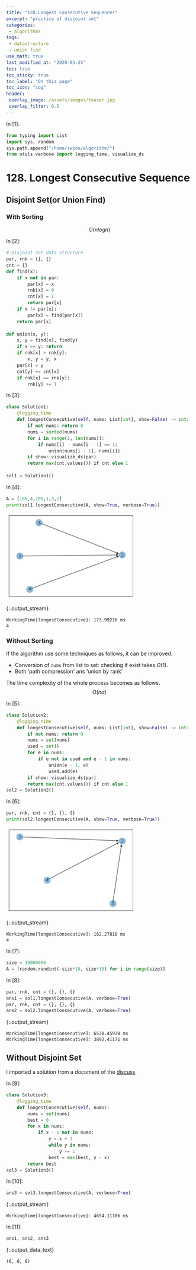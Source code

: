 ```yaml
---
title: "128.Longest Consecutive Sequences"
excerpt: "practice of disjoint set"
categories:
 - algorithms
tags:
 - datastructure
 - union find
use_math: true
last_modified_at: "2020-05-25"
toc: true
toc_sticky: true
toc_label: "On this page"
toc_icon: "cog"
header:
 overlay_image: /assets/images/teaser.jpg
 overlay_filter: 0.5
---
```


<div class="prompt input_prompt">
In&nbsp;[1]:
</div>

<div class="input_area" markdown="1">

```python
from typing import List
import sys, random
sys.path.append("/home/swyoo/algorithm/")
from utils.verbose import logging_time, visualize_ds
```

</div>

# 128. Longest Consecutive Sequence

## Disjoint Set(or Union Find)
### With Sorting
$$
O(nlogn)
$$

<div class="prompt input_prompt">
In&nbsp;[2]:
</div>

<div class="input_area" markdown="1">

```python
# Disjoint Set data structure
par, rnk = {}, {}
cnt = {}
def find(x):
    if x not in par:
        par[x] = x
        rnk[x] = 0
        cnt[x] = 1
        return par[x]
    if x != par[x]:
        par[x] = find(par[x])
    return par[x]

def union(x, y):
    x, y = find(x), find(y)
    if x == y: return
    if rnk[x] > rnk[y]:
        x, y = y, x
    par[x] = y
    cnt[y] += cnt[x]
    if rnk[x] == rnk[y]:
        rnk[y] += 1
```

</div>

<div class="prompt input_prompt">
In&nbsp;[3]:
</div>

<div class="input_area" markdown="1">

```python
class Solution1:
    @logging_time
    def longestConsecutive(self, nums: List[int], show=False) -> int:
        if not nums: return 0
        nums = sorted(nums)
        for i in range(1, len(nums)):
            if nums[i] - nums[i - 1] == 1:
                union(nums[i - 1], nums[i])
        if show: visualize_ds(par)
        return max(cnt.values()) if cnt else 1

sol1 = Solution1()
```

</div>

<div class="prompt input_prompt">
In&nbsp;[4]:
</div>

<div class="input_area" markdown="1">

```python
A = [100,4,200,1,3,2]
print(sol1.longestConsecutive(A, show=True, verbose=True))
```

</div>


![png](/assets/images/LongestConsecutiveSequence_files/LongestConsecutiveSequence_4_0.png)


{:.output_stream}

```
WorkingTime[longestConsecutive]: 173.99216 ms
4

```

### Without Sorting
If the algorithm use some techniques as follows, it can be improved. 
* Conversion of `nums` from list to set: checking if exist takes $O(1)$. 
* Both 'path compression' ans 'union by rank' 

The time complexity of the whole process becomes as follows. <br>
$$
O(n\alpha)
$$

<div class="prompt input_prompt">
In&nbsp;[5]:
</div>

<div class="input_area" markdown="1">

```python
class Solution2:
    @logging_time
    def longestConsecutive(self, nums: List[int], show=False) -> int:
        if not nums: return 0
        nums = set(nums)
        used = set()
        for e in nums:
            if e not in used and e - 1 in nums:
                union(e - 1, e)
                used.add(e)
        if show: visualize_ds(par)
        return max(cnt.values()) if cnt else 1
sol2 = Solution2()
```

</div>

<div class="prompt input_prompt">
In&nbsp;[6]:
</div>

<div class="input_area" markdown="1">

```python
par, rnk, cnt = {}, {}, {}
print(sol2.longestConsecutive(A, show=True, verbose=True))
```

</div>


![png](/assets/images/LongestConsecutiveSequence_files/LongestConsecutiveSequence_7_0.png)


{:.output_stream}

```
WorkingTime[longestConsecutive]: 162.27818 ms
4

```

<div class="prompt input_prompt">
In&nbsp;[7]:
</div>

<div class="input_area" markdown="1">

```python
size = 10000000
A = [random.randint(-size*10, size*10) for i in range(size)]
```

</div>

<div class="prompt input_prompt">
In&nbsp;[8]:
</div>

<div class="input_area" markdown="1">

```python
par, rnk, cnt = {}, {}, {}
ans1 = sol1.longestConsecutive(A, verbose=True) 
par, rnk, cnt = {}, {}, {}
ans2 = sol2.longestConsecutive(A, verbose=True)
```

</div>

{:.output_stream}

```
WorkingTime[longestConsecutive]: 6538.45930 ms
WorkingTime[longestConsecutive]: 3892.41171 ms

```

## Without Disjoint Set

I imported a solution from a document of the [discuss](https://leetcode.com/problems/longest-consecutive-sequence/discuss/41057/Simple-O(n)-with-Explanation-Just-walk-each-streak)

<div class="prompt input_prompt">
In&nbsp;[9]:
</div>

<div class="input_area" markdown="1">

```python
class Solution3:
    @logging_time
    def longestConsecutive(self, nums):
        nums = set(nums)
        best = 0
        for x in nums:
            if x - 1 not in nums:
                y = x + 1
                while y in nums:
                    y += 1
                best = max(best, y - x)
        return best
sol3 = Solution3()
```

</div>

<div class="prompt input_prompt">
In&nbsp;[10]:
</div>

<div class="input_area" markdown="1">

```python
ans3 = sol3.longestConsecutive(A, verbose=True)
```

</div>

{:.output_stream}

```
WorkingTime[longestConsecutive]: 4654.11186 ms

```

<div class="prompt input_prompt">
In&nbsp;[11]:
</div>

<div class="input_area" markdown="1">

```python
ans1, ans2, ans3
```

</div>




{:.output_data_text}

```
(6, 6, 6)
```


